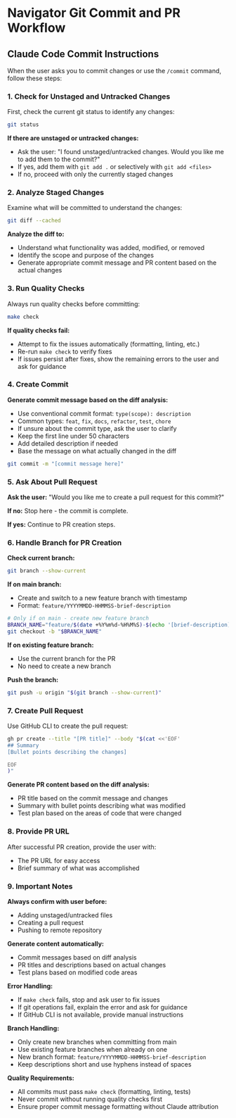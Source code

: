 # Navigator Git Commit and PR Workflow

## Claude Code Commit Instructions

When the user asks you to commit changes or use the `/commit` command, follow these steps:

### 1. Check for Unstaged and Untracked Changes

First, check the current git status to identify any changes:

```bash
git status
```

**If there are unstaged or untracked changes:**
- Ask the user: "I found unstaged/untracked changes. Would you like me to add them to the commit?"
- If yes, add them with `git add .` or selectively with `git add <files>`
- If no, proceed with only the currently staged changes

### 2. Analyze Staged Changes

Examine what will be committed to understand the changes:

```bash
git diff --cached
```

**Analyze the diff to:**
- Understand what functionality was added, modified, or removed
- Identify the scope and purpose of the changes
- Generate appropriate commit message and PR content based on the actual changes

### 3. Run Quality Checks

Always run quality checks before committing:

```bash
make check
```

**If quality checks fail:**
- Attempt to fix the issues automatically (formatting, linting, etc.)
- Re-run `make check` to verify fixes
- If issues persist after fixes, show the remaining errors to the user and ask for guidance

### 4. Create Commit

**Generate commit message based on the diff analysis:**
- Use conventional commit format: `type(scope): description`
- Common types: `feat`, `fix`, `docs`, `refactor`, `test`, `chore`
- If unsure about the commit type, ask the user to clarify
- Keep the first line under 50 characters
- Add detailed description if needed
- Base the message on what actually changed in the diff

```bash
git commit -m "[commit message here]"
```

### 5. Ask About Pull Request

**Ask the user:** "Would you like me to create a pull request for this commit?"

**If no:** Stop here - the commit is complete.

**If yes:** Continue to PR creation steps.

### 6. Handle Branch for PR Creation

**Check current branch:**

```bash
git branch --show-current
```

**If on main branch:**
- Create and switch to a new feature branch with timestamp
- Format: `feature/YYYYMMDD-HHMMSS-brief-description`

```bash
# Only if on main - create new feature branch
BRANCH_NAME="feature/$(date +%Y%m%d-%H%M%S)-$(echo '[brief-description]' | tr ' ' '-' | tr '[:upper:]' '[:lower:]')"
git checkout -b "$BRANCH_NAME"
```

**If on existing feature branch:**
- Use the current branch for the PR
- No need to create a new branch

**Push the branch:**

```bash
git push -u origin "$(git branch --show-current)"
```

### 7. Create Pull Request

Use GitHub CLI to create the pull request:

```bash
gh pr create --title "[PR title]" --body "$(cat <<'EOF'
## Summary
[Bullet points describing the changes]

EOF
)"
```

**Generate PR content based on the diff analysis:**
- PR title based on the commit message and changes
- Summary with bullet points describing what was modified
- Test plan based on the areas of code that were changed

### 8. Provide PR URL

After successful PR creation, provide the user with:
- The PR URL for easy access
- Brief summary of what was accomplished

### 9. Important Notes

**Always confirm with user before:**
- Adding unstaged/untracked files
- Creating a pull request
- Pushing to remote repository

**Generate content automatically:**
- Commit messages based on diff analysis
- PR titles and descriptions based on actual changes
- Test plans based on modified code areas

**Error Handling:**
- If `make check` fails, stop and ask user to fix issues
- If git operations fail, explain the error and ask for guidance
- If GitHub CLI is not available, provide manual instructions

**Branch Handling:**
- Only create new branches when committing from main
- Use existing feature branches when already on one
- New branch format: `feature/YYYYMMDD-HHMMSS-brief-description`
- Keep descriptions short and use hyphens instead of spaces

**Quality Requirements:**
- All commits must pass `make check` (formatting, linting, tests)
- Never commit without running quality checks first
- Ensure proper commit message formatting without Claude attribution
